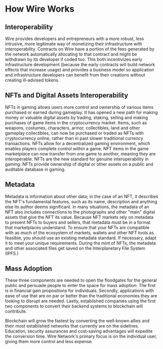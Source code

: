 # How Wire Works

## Interoperability

Wire provides developers and entrepreneurs with a more robust, less intrusive, more legitimate way of monetizing their infrastructure with interoperability. Contracts on Wire have a portion of the fees generated by the network automatically allocating to that contract and might be withdrawn by its developer if coded too. This both incentivizes early infrastructure development (because the early contracts will build network effects that increase usage) and provides a business model so application and infrastructure developers can benefit from their creations without creating ill-advised tokens.

## NFTs and Digital Assets Interoperability

NFTs in gaming allows users more control and ownership of various items purchased or earned during gameplay. It has opened a new path for making money or valuable digital assets by trading, staking, selling and making purchases of game items in the cryptocurrency market. Items, such as weapons, costumes, characters, armor, collectibles, land and other gameplay collectibles, can now be purchased or traded as NFTs with cryptocurrency online, rather than in past slower traditional currency transactions. NFTs allow for a decentralized gaming environment, which enables players complete control within a game. NFT items in the game marketplace can now transfer from one game to another, meaning they are interoperable. NFTs are the new standard for genuine interoperability in gaming. NFTs provide ownership of digital or other assets on a public and auditable database in gaming.

## Metadata

Metadata is information about other data; in the case of an NFT, it describes the NFT's fundamental features, such as its name, description and anything else its author deems significant. In many situations, the metadata of an NFT also includes connections to the photographs and other "main" digital assets that give the NFT its value. Because NFT markets rely on metadata to present NFTs to buyers and sellers, that metadata must be in a format that marketplaces understand. To ensure that your NFTs are compatible with as much of the ecosystem of markets, wallets and other NFT tools as feasible, you should use an existing metadata standard. If necessary, adapt it to meet your unique requirements. During the mint of NFTs, the metadata and other associated files get saved on the Interplanetary File System (IPFS.)

## Mass Adoption

These three components are needed to open the floodgates for the general public and persuade people to enter the space for mass adoption: The first is in financial gain propositions for individuals. Secondly, applications with ease of use that are on par or better than the traditional economies they are looking to disrupt are needed. Lastly, established companies using the first two components to convert their backend systems to blockchain will contribute.

Blockchain will grow the fastest by converting the well-known allies and their most established networks that currently are on the sidelines. Education, security assurances and cost-saving advantages will expedite the conversion time. Wire Network's primary focus is on the individual user, giving them more control and less expense.


